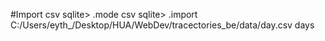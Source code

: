 #Import csv 
sqlite> .mode csv
sqlite> .import C:/Users/eyth_/Desktop/HUA/WebDev/tracectories_be/data/day.csv days
